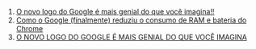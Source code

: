 1. [O novo logo do Google é mais genial do que você imagina!!](https://www.linkedin.com/pulse/o-novo-logo-do-google-%C3%A9-mais-genial-que-voc%C3%AA-imagina-victor-vasques)
1. [Como o Google (finalmente) reduziu o consumo de RAM e bateria do Chrome](https://tecnoblog.net/184610/chrome-45-consumo-ram-bateria/)
1. [O NOVO LOGO DO GOOGLE É MAIS GENIAL DO QUE VOCÊ IMAGINA](http://comlimao.com/2015/09/01/o-novo-logo-do-google-e-mais-genial-do-que-voce-imagina/)